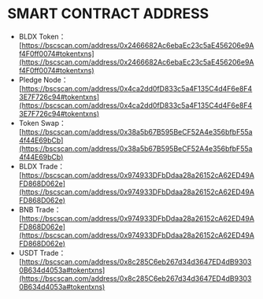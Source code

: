 # SMART CONTRACT ADDRESS

* BLDX Token：[https://bscscan.com/address/0x2466682Ac6ebaEc23c5aE456206e9Af4F0ff0074#tokentxns](https://bscscan.com/address/0x2466682Ac6ebaEc23c5aE456206e9Af4F0ff0074#tokentxns)
* Pledge Node：[https://bscscan.com/address/0x4ca2dd0fD833c5a4F135C4d4F6e8F43E7F726c94#tokentxns](https://bscscan.com/address/0x4ca2dd0fD833c5a4F135C4d4F6e8F43E7F726c94#tokentxns)
* Token Swap：[https://bscscan.com/address/0x38a5b67B595BeCF52A4e356bfbF55a4f44E69bCb](https://bscscan.com/address/0x38a5b67B595BeCF52A4e356bfbF55a4f44E69bCb)
* BLDX Trade：[https://bscscan.com/address/0x974933DFbDdaa28a26152cA62ED49AFD868D062e](https://bscscan.com/address/0x974933DFbDdaa28a26152cA62ED49AFD868D062e)
* BNB Trade：[https://bscscan.com/address/0x974933DFbDdaa28a26152cA62ED49AFD868D062e](https://bscscan.com/address/0x974933DFbDdaa28a26152cA62ED49AFD868D062e)
* USDT Trade：[https://bscscan.com/address/0x8c285C6eb267d34d3647ED4dB93030B634d4053a#tokentxns](https://bscscan.com/address/0x8c285C6eb267d34d3647ED4dB93030B634d4053a#tokentxns)
